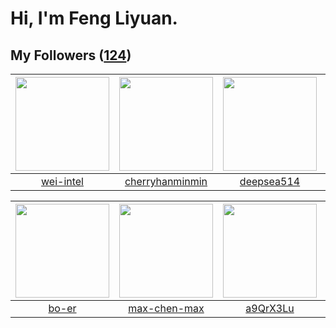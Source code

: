 # Hi, I'm Feng Liyuan.

## My Followers ([124](https://github.com/SunRunAway?tab=followers))

| <img src="https://avatars.githubusercontent.com/u/171114883?v=4" width="150" height="150" /> | <img src="https://avatars.githubusercontent.com/u/83270523?v=4" width="150" height="150" /> | <img src="https://avatars.githubusercontent.com/u/74522790?v=4" width="150" height="150" /> | <img src="https://avatars.githubusercontent.com/u/119645983?v=4" width="150" height="150" /> |
| :------------------------------------------------------------------------------------------: | :-----------------------------------------------------------------------------------------: | :-----------------------------------------------------------------------------------------: | :------------------------------------------------------------------------------------------: |
|                           [wei-intel](https://github.com/wei-intel)                          |                    [cherryhanminmin](https://github.com/cherryhanminmin)                    |                         [deepsea514](https://github.com/deepsea514)                         |                                [zcrv](https://github.com/zcrv)                               |

| <img src="https://avatars.githubusercontent.com/u/49479987?v=4" width="150" height="150" /> | <img src="https://avatars.githubusercontent.com/u/201035141?v=4" width="150" height="150" /> | <img src="https://avatars.githubusercontent.com/u/46620760?v=4" width="150" height="150" /> | <img src="https://avatars.githubusercontent.com/u/55898975?v=4" width="150" height="150" /> |
| :-----------------------------------------------------------------------------------------: | :------------------------------------------------------------------------------------------: | :-----------------------------------------------------------------------------------------: | :-----------------------------------------------------------------------------------------: |
|                              [bo-er](https://github.com/bo-er)                              |                        [max-chen-max](https://github.com/max-chen-max)                       |                           [a9QrX3Lu](https://github.com/a9QrX3Lu)                           |                             [mitghi](https://github.com/mitghi)                             |